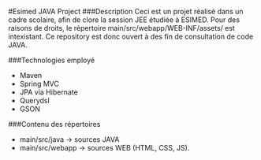 #Esimed JAVA Project
###Description
Ceci est un projet réalisé dans un cadre scolaire, afin de clore la session JEE étudiée à ESIMED.
Pour des raisons de droits, le répertoire main/src/webapp/WEB-INF/assets/ est intexistant. Ce repository est donc ouvert à des fin de consultation de code JAVA.

###Technologies employé 
- Maven
- Spring MVC
- JPA via Hibernate
- Querydsl
- GSON

###Contenu des répertoires
- main/src/java     -> sources JAVA
- main/src/webapp   -> sources WEB (HTML, CSS, JS). 
